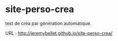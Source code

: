 # site-perso-crea
test de créa par génération automatique. 

URL : http://jeremybellet.github.io/site-perso-crea/

